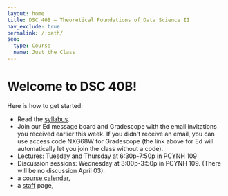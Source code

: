 ```yaml
---
layout: home
title: DSC 40B – Theoretical Foundations of Data Science II
nav_exclude: true
permalink: /:path/
seo:
  type: Course
  name: Just the Class
---
```


# Welcome to DSC 40B!

Here is how to get started:

- Read the [syllabus](syllabus.md).
- Join our Ed message board and Gradescope with the email invitations you received earlier this week. If you didn't receive an email, you can use access code NXG68W for Gradescope (the link above for Ed will automatically let you join the class without a code).
- Lectures: Tuesday and Thursday at 6:30p-7:50p in PCYNH 109
- Discussion sessions: Wednesday at 3:00p-3:50p	in PCYNH	109. (There will be no discussion April 03).
- a [course calendar](calendar.md),
- a [staff](staff.md) page,
